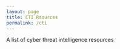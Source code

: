 ```yaml
---
layout: page
title: CTI Rsources
permalink: /cti
---
```


A list of cyber threat intelligence resources